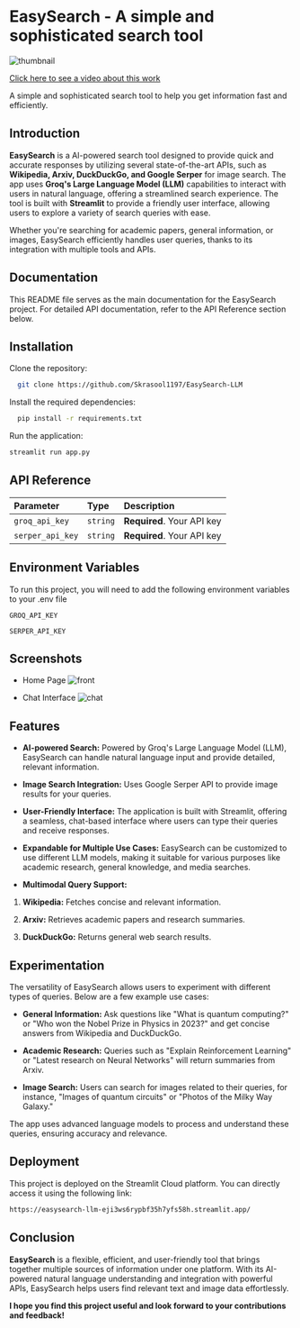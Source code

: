 # EasySearch - A simple and sophisticated search tool
![thumbnail](https://github.com/user-attachments/assets/eb112106-a2eb-4b10-8bbd-cc5f59992aa1)

[Click here to see a video about this work](https://youtu.be/yBqtIaDNA5k)


A simple and sophisticated search tool to help you get information fast and efficiently.

## Introduction
**EasySearch** is a AI-powered search tool designed to provide quick and accurate responses by utilizing several state-of-the-art APIs, such as **Wikipedia, Arxiv, DuckDuckGo, and Google Serper** for image search. The app uses **Groq's Large Language Model (LLM)** capabilities to interact with users in natural language, offering a streamlined search experience. The tool is built with **Streamlit** to provide a friendly user interface, allowing users to explore a variety of search queries with ease.

Whether you're searching for academic papers, general information, or images, EasySearch efficiently handles user queries, thanks to its integration with multiple tools and APIs.

## Documentation


This README file serves as the main documentation for the EasySearch project. For detailed API documentation, refer to the API Reference section below.
## Installation

Clone the repository:

```bash
  git clone https://github.com/Skrasool1197/EasySearch-LLM
```
Install the required dependencies:

```bash
  pip install -r requirements.txt
```

Run the application:

```bash
streamlit run app.py
```
## API Reference




| Parameter | Type     | Description                |
| :-------- | :------- | :------------------------- |
| `groq_api_key` | `string` | **Required**. Your API key |
`serper_api_key` | `string`| **Required**. Your API key|

 






## Environment Variables

To run this project, you will need to add the following environment variables to your .env file

`GROQ_API_KEY`

`SERPER_API_KEY`



## Screenshots


- Home Page
![front](https://github.com/user-attachments/assets/3997df5c-d0b7-4852-a5fd-7b31b920e7f8)



- Chat Interface
![chat](https://github.com/user-attachments/assets/756e29ed-4b14-42ce-9a9d-3e436bc43ec8)


## Features

- **AI-powered Search:** Powered by Groq's Large Language Model (LLM), EasySearch can handle natural language input and provide detailed, relevant information.

- **Image Search Integration:** Uses Google Serper API to provide image results for your queries.

- **User-Friendly Interface:** The application is built with Streamlit, offering a seamless, chat-based interface where users can type their queries and receive responses.

- **Expandable for Multiple Use Cases:** EasySearch can be customized to use different LLM models, making it suitable for various purposes like academic research, general knowledge, and media searches.

- **Multimodal Query Support:**

 1) **Wikipedia:** Fetches concise and relevant information.
 
 2) **Arxiv:** Retrieves academic papers and research summaries.
  
 3) **DuckDuckGo:** Returns general web search results.






## Experimentation 
The versatility of EasySearch allows users to experiment with different types of queries. Below are a few example use cases:

- **General Information:** Ask questions like "What is quantum computing?" or "Who won the Nobel Prize in Physics in 2023?" and get concise answers from Wikipedia and DuckDuckGo.

- **Academic Research:** Queries such as "Explain Reinforcement Learning" or "Latest research on Neural Networks" will return summaries from Arxiv.

- **Image Search:** Users can search for images related to their queries, for instance, "Images of quantum circuits" or "Photos of the Milky Way Galaxy."

The app uses advanced language models to process and understand these queries, ensuring accuracy and relevance.

## Deployment

This project is deployed on the Streamlit Cloud platform. You can directly access it using the following link:

```bash
https://easysearch-llm-eji3ws6rypbf35h7yfs58h.streamlit.app/
```


## Conclusion
**EasySearch** is a flexible, efficient, and user-friendly tool that brings together multiple sources of information under one platform. With its AI-powered natural language understanding and integration with powerful APIs, EasySearch helps users find relevant text and image data effortlessly.

**I hope you find this project useful and look forward to your contributions and feedback!**
